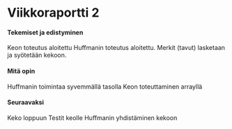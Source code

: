 # Viikkoraportti 2

#### Tekemiset ja edistyminen

Keon toteutus aloitettu
Huffmanin toteutus aloitettu. Merkit (tavut) lasketaan ja syötetään kekoon.

#### Mitä opin

Huffmanin toimintaa syvemmällä tasolla
Keon toteuttaminen arrayllä

#### Seuraavaksi

Keko loppuun
Testit keolle 
Huffmanin yhdistäminen kekoon
